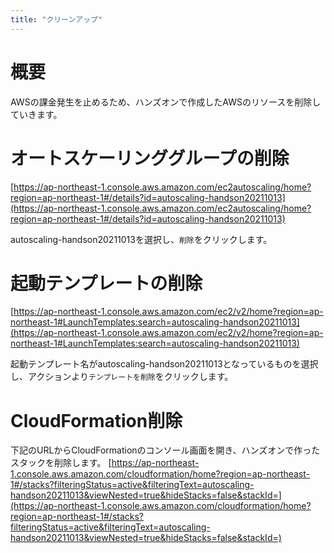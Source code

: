 ```yaml
---
title: "クリーンアップ"
---
```


# 概要
AWSの課金発生を止めるため、ハンズオンで作成したAWSのリソースを削除していきます。

# オートスケーリンググループの削除

[https://ap-northeast-1.console.aws.amazon.com/ec2autoscaling/home?region=ap-northeast-1#/details?id=autoscaling-handson20211013](https://ap-northeast-1.console.aws.amazon.com/ec2autoscaling/home?region=ap-northeast-1#/details?id=autoscaling-handson20211013)

autoscaling-handson20211013を選択し、`削除`をクリックします。

# 起動テンプレートの削除

[https://ap-northeast-1.console.aws.amazon.com/ec2/v2/home?region=ap-northeast-1#LaunchTemplates:search=autoscaling-handson20211013](https://ap-northeast-1.console.aws.amazon.com/ec2/v2/home?region=ap-northeast-1#LaunchTemplates:search=autoscaling-handson20211013)

起動テンプレート名がautoscaling-handson20211013となっているものを選択し、アクションより`テンプレートを削除`をクリックします。

# CloudFormation削除
下記のURLからCloudFormationのコンソール画面を開き、ハンズオンで作ったスタックを削除します。
[https://ap-northeast-1.console.aws.amazon.com/cloudformation/home?region=ap-northeast-1#/stacks?filteringStatus=active&filteringText=autoscaling-handson20211013&viewNested=true&hideStacks=false&stackId=](https://ap-northeast-1.console.aws.amazon.com/cloudformation/home?region=ap-northeast-1#/stacks?filteringStatus=active&filteringText=autoscaling-handson20211013&viewNested=true&hideStacks=false&stackId=)